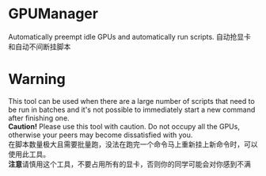 # GPUManager
Automatically preempt idle GPUs and automatically run scripts. 自动抢显卡和自动不间断挂脚本

# Warning
This tool can be used when there are a large number of scripts that need to be run in batches and it's not possible to immediately start a new command after finishing one.  
**Caution!** Please use this tool with caution. Do not occupy all the GPUs, otherwise your peers may become dissatisfied with you.  
在脚本数量极大且需要批量跑，没法在跑完一个命令马上重新挂上新命令时，可以使用此工具。  
**注意**请慎用这个工具，不要占用所有的显卡，否则你的同学可能会对你感到不满
